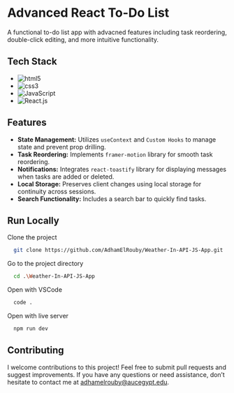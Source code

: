 # Advanced React To-Do List

A functional to-do list app with advacned features including task reordering, double-click editing, and more intuitive functionality.

## Tech Stack

- <img src="https://img.shields.io/badge/-HTML5-E34F26?logo=HTML5&logoColor=white&style=flat" alt="html5">
- <img src="https://img.shields.io/badge/-CSS3-1572B6?logo=CSS3&logoColor=white&style=flat" alt="css3">
- <img src="https://img.shields.io/badge/-JavaScript-F7DF1E?logo=JavaScript&logoColor=white&style=flat" alt="JavaScript">
- <img src="https://img.shields.io/badge/-React-61DAFB?logo=React&logoColor=black&style=flat" alt="React.js">
 
## Features

- **State Management:** Utilizes `useContext` and `Custom Hooks` to manage state and prevent prop drilling.
- **Task Reordering:** Implements `framer-motion` library for smooth task reordering.
- **Notifications:** Integrates `react-toastify` library for displaying messages when tasks are added or deleted.
- **Local Storage:** Preserves client changes using local storage for continuity across sessions.
- **Search Functionality:** Includes a search bar to quickly find tasks. 

## Run Locally

Clone the project

```bash
  git clone https://github.com/AdhamElRouby/Weather-In-API-JS-App.git
```

Go to the project directory

```bash
  cd .\Weather-In-API-JS-App
```

Open with VSCode

```bash
  code .
```

Open with live server

```bash
  npm run dev
```

## Contributing

I welcome contributions to this project! Feel free to submit pull requests and suggest improvements. 
If you have any questions or need assistance, don’t hesitate to contact me at adhamelrouby@aucegypt.edu.

